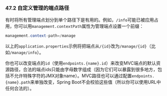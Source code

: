 ### 47.2 自定义管理的端点路径
有时将所有管理端点划分到单个路径下是有用的。例如，`/info`可能已被应用占用，你可以用`management.contextPath`属性为管理端点设置一个前缀：
```java
management.context-path=/manage
```
以上的`application.properties`示例将把端点从`/{id}`改为`/manage/{id}`（比如`/manage/info`）。

你也可以改变端点的`id`（使用`endpoints.{name}.id`）来改变MVC端点的默认资源路径，合法的端点ids只能由字母数字组成（因为它们可以暴露到很多地方，包括不允许特殊字符的JMX对象name）。MVC路径也可以通过配置`endpoints.{name}.path`来单独改变，Spring Boot不会校验这些值（所以你可以使用URL中任何合法的）。

